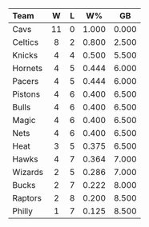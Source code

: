 | Team                             |  W  |  L  |  W%   |  GB   |
|:---------------------------------|:---:|:---:|:-----:|:-----:|
| [](/r/clevelandcavs) Cavs        | 11  |  0  | 1.000 | 0.000 |
| [](/r/bostonceltics) Celtics     |  8  |  2  | 0.800 | 2.500 |
| [](/r/nyknicks) Knicks           |  4  |  4  | 0.500 | 5.500 |
| [](/r/charlottehornets) Hornets  |  4  |  5  | 0.444 | 6.000 |
| [](/r/pacers) Pacers             |  4  |  5  | 0.444 | 6.000 |
| [](/r/detroitpistons) Pistons    |  4  |  6  | 0.400 | 6.500 |
| [](/r/chicagobulls) Bulls        |  4  |  6  | 0.400 | 6.500 |
| [](/r/orlandomagic) Magic        |  4  |  6  | 0.400 | 6.500 |
| [](/r/gonets) Nets               |  4  |  6  | 0.400 | 6.500 |
| [](/r/heat) Heat                 |  3  |  5  | 0.375 | 6.500 |
| [](/r/atlantahawks) Hawks        |  4  |  7  | 0.364 | 7.000 |
| [](/r/washingtonwizards) Wizards |  2  |  5  | 0.286 | 7.000 |
| [](/r/mkebucks) Bucks            |  2  |  7  | 0.222 | 8.000 |
| [](/r/torontoraptors) Raptors    |  2  |  8  | 0.200 | 8.500 |
| [](/r/sixers) Philly             |  1  |  7  | 0.125 | 8.500 |